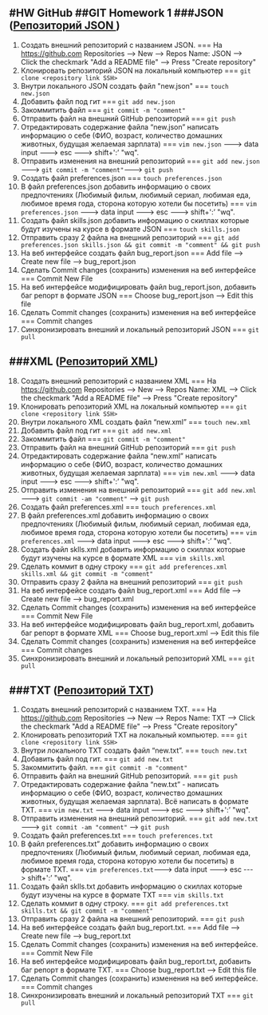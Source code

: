 #HW GitHub
##GIT Homework 1
###JSON ([Репозиторий JSON ](https://github.com/ZakharenkoMikhail/JSON))
---
1. Создать внешний репозиторий c названием JSON. === На https://github.com Repositories --> New --> Repos Name: JSON --> Click the checkmark "Add a README file" --> Press "Create repository"
2. Клонировать репозиторий JSON на локальный компьютер === `git clone <repository link SSH>`
3. Внутри локального JSON создать файл "new.json" === `touch new.json`
4. Добавить файл под гит === `git add new.json`
5. Закоммитить файл === `git commit -m "comment"`
6. Отправить файл на внешний GitHub репозиторий === `git push`
7. Отредактировать содержание файла “new.json” написать информацию о себе (ФИО, возраст, количество домашних животных, будущая желаемая зарплата) === `vim new.json` ---> data input ---> esc ---> shift+':’  "wq".
8. Отправить изменения на внешний репозиторий === `git add new.json` ---> `git commit -m "comment"`---> `git push`
9. Создать файл preferences.json === `touch preferences.json`
10. В файл preferences.json добавить информацию о своих предпочтениях (Любимый фильм, любимый сериал, любимая еда, любимое время года, сторона которую хотели бы посетить) === `vim preferences.json` ---> data input ---> esc ---> shift+':’  "wq".
11. Создать файл skills.json добавить информацию о скиллах которые будут изучены на курсе в формате JSON === `touch skills.json`
12. Отправить сразу 2 файла на внешний репозиторий === `git add preferences.json skills.json && git commit -m "comment" && git push`
13. На веб интерфейсе создать файл bug_report.json === Add file --> Create new file --> bug_report.json
14. Сделать Commit changes (сохранить) изменения на веб интерфейсе === Commit New File
15. На веб интерфейсе модифицировать файл bug_report.json, добавить баг репорт в формате JSON === Choose bug_report.json --> Edit this file
16. Сделать Commit changes (сохранить) изменения на веб интерфейсе === Commit changes
17. Синхронизировать внешний и локальный репозиторий JSON === `git pull`







###XML ([Репозиторий XML](https://github.com/ZakharenkoMikhail/XML))
---
18. Создать внешний репозиторий c названием XML === На https://github.com Repositories --> New --> Repos Name: XML --> Click the checkmark "Add a README file" --> Press "Create repository"
19. Клонировать репозиторий XML на локальный компьютер === `git clone <repository link SSH>`
20. Внутри локального XML создать файл “new.xml” === `touch new.xml`
21. Добавить файл под гит === `git add new.xml`
22. Закоммитить файл === `git commit -m "comment"`
23. Отправить файл на внешний GitHub репозиторий === `git push`
24. Отредактировать содержание файла “new.xml” написать информацию о себе (ФИО, возраст, количество домашних животных, будущая желаемая зарплата) === `vim new.xml` ---> data input ---> esc ---> shift+':’  "wq".
25. Отправить изменения на внешний репозиторий === `git add new.xml` ---> `git commit -am "comment"` --> `git push`
26. Создать файл preferences.xml === `touch preferences.xml`
27. В файл preferences.xml добавить информацию о своих предпочтениях (Любимый фильм, любимый сериал, любимая еда, любимое время года, сторона которую хотели бы посетить) === `vim preferences.xml` ---> data input ---> esc ---> shift+':’  "wq".
28. Создать файл sklls.xml добавить информацию о скиллах которые будут изучены на курсе в формате XML === `vim skills.xml`
29. Сделать коммит в одну строку === `git add preferences.xml skills.xml && git commit -m "comment"` 
30. Отправить сразу 2 файла на внешний репозиторий === `git push`
31. На веб интерфейсе создать файл bug_report.xml === Add file --> Create new file --> bug_report.xml
32. Сделать Commit changes (сохранить) изменения на веб интерфейсе === Commit New File
33. На веб интерфейсе модифицировать файл bug_report.xml, добавить баг репорт в формате XML === Choose bug_report.xml --> Edit this file
34. Сделать Commit changes (сохранить) изменения на веб интерфейсе === Commit changes
35. Синхронизировать внешний и локальный репозиторий XML === `git pull`








###TXT ([Репозиторий TXT](https://github.com/ZakharenkoMikhail/TXT))
---
1. Создать внешний репозиторий c названием TXT. === На https://github.com Repositories --> New --> Repos Name: TXT --> Click the checkmark "Add a README file" --> Press "Create repository"
2. Клонировать репозиторий TXT на локальный компьютер. === `git clone <repository link SSH>`
3. Внутри локального TXT создать файл “new.txt”. === `touch new.txt`
4. Добавить файл под гит. === `git add new.txt`
5. Закоммитить файл. === `git commit -m "comment"`
6. Отправить файл на внешний GitHub репозиторий. === `git push`
7. Отредактировать содержание файла “new.txt” - написать информацию о себе (ФИО, возраст, количество домашних животных, будущая желаемая зарплата). Всё написать в формате TXT. === `vim new.txt` ---> data input ---> esc ---> shift+':’  "wq".
8. Отправить изменения на внешний репозиторий. === `git add new.txt`  ---> `git commit -am "comment"` --> `git push`
9. Создать файл preferences.txt === `touch preferences.txt`
10. В файл preferences.txt” добавить информацию о своих предпочтениях (Любимый фильм, любимый сериал, любимая еда, любимое время года, сторона которую хотели бы посетить) в формате TXT. === `vim preferences.txt`---> data input ---> esc ---> shift+':’  "wq".
11. Создать файл sklls.txt добавить информацию о скиллах которые будут изучены на курсе в формате TXT === `vim skills.txt`
12. Сделать коммит в одну строку. === `git add preferences.txt skills.txt && git commit -m "comment"`
13. Отправить сразу 2 файла на внешний репозиторий. === `git push`
14. На веб интерфейсе создать файл bug_report.txt. === Add file --> Create new file --> bug_report.txt
15. Сделать Commit changes (сохранить) изменения на веб интерфейсе. === Commit New File
16. На веб интерфейсе модифицировать файл bug_report.txt, добавить баг репорт в формате TXT. === Choose bug_report.txt --> Edit this file
17. Сделать Commit changes (сохранить) изменения на веб интерфейсе. === Commit changes
18. Синхронизировать внешний и локальный репозиторий TXT === `git pull`
